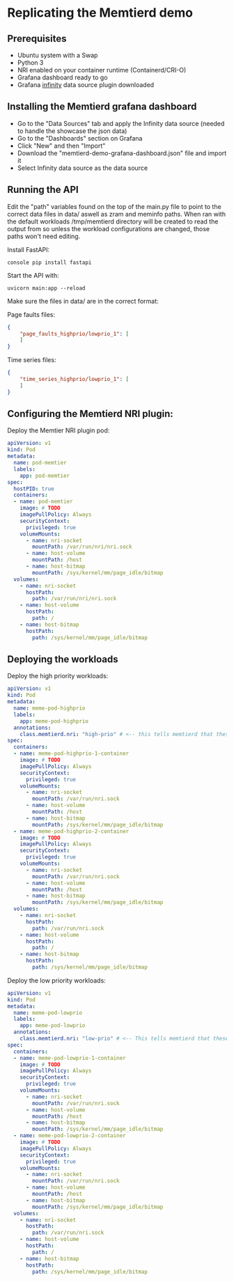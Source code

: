 # Replicating the Memtierd demo

## Prerequisites
- Ubuntu system with a Swap
- Python 3
- NRI enabled on your container runtime (Containerd/CRI-O)
- Grafana dashboard ready to go
- Grafana [infinity](https://grafana.com/grafana/plugins/yesoreyeram-infinity-datasource/) data source plugin downloaded

## Installing the Memtierd grafana dashboard

- Go to the "Data Sources" tab and apply the Infinity data source (needed to handle the showcase the json data)
- Go to the "Dashboards" section on Grafana
- Click "New" and then "Import"
- Download the "memtierd-demo-grafana-dashboard.json" file and import it
- Select Infinity data source as the data source

## Running the API

Edit the "path" variables found on the top of the main.py file to point to the correct data files in data/ aswell as zram and meminfo paths. When ran with the default workloads /tmp/memtierd directory will be created to read the output from so unless the workload configurations are changed, those paths won't need editing.

Install FastAPI:
```
console pip install fastapi
```

Start the API with:
```console
uvicorn main:app --reload
```

Make sure the files in data/ are in the correct format:

Page faults files:
```json
{
    "page_faults_highprio/lowprio_1": [
    ]
}
```

Time series files:
```json
{
    "time_series_highprio/lowprio_1": [
    ]
}
```

## Configuring the Memtierd NRI plugin:

Deploy the Memtier NRI plugin pod:
```yaml
apiVersion: v1
kind: Pod
metadata:
  name: pod-memtier
  labels:
    app: pod-memtier
spec:
  hostPID: true
  containers:
  - name: pod-memtier
    image: # TODO
    imagePullPolicy: Always
    securityContext:
      privileged: true
    volumeMounts:
      - name: nri-socket
        mountPath: /var/run/nri/nri.sock
      - name: host-volume
        mountPath: /host
      - name: host-bitmap
        mountPath: /sys/kernel/mm/page_idle/bitmap
  volumes:
    - name: nri-socket
      hostPath:
        path: /var/run/nri/nri.sock
    - name: host-volume
      hostPath:
        path: /
    - name: host-bitmap
      hostPath:
        path: /sys/kernel/mm/page_idle/bitmap
```

## Deploying the workloads

Deploy the high priority workloads:
```yaml
apiVersion: v1
kind: Pod
metadata:
  name: meme-pod-highprio
  labels:
    app: meme-pod-highprio
  annotations:
    class.memtierd.nri: "high-prio" # <-- this tells memtierd that these workloads are "high priority"
spec:
  containers:
  - name: meme-pod-highprio-1-container
    image: # TODO
    imagePullPolicy: Always
    securityContext:
      privileged: true
    volumeMounts:
      - name: nri-socket
        mountPath: /var/run/nri.sock
      - name: host-volume
        mountPath: /host
      - name: host-bitmap
        mountPath: /sys/kernel/mm/page_idle/bitmap
  - name: meme-pod-highprio-2-container
    image: # TODO
    imagePullPolicy: Always
    securityContext:
      privileged: true
    volumeMounts:
      - name: nri-socket
        mountPath: /var/run/nri.sock
      - name: host-volume
        mountPath: /host
      - name: host-bitmap
        mountPath: /sys/kernel/mm/page_idle/bitmap
  volumes:
    - name: nri-socket
      hostPath:
        path: /var/run/nri.sock
    - name: host-volume
      hostPath:
        path: /
    - name: host-bitmap
      hostPath:
        path: /sys/kernel/mm/page_idle/bitmap
```

Deploy the low priority workloads:
```yaml
apiVersion: v1
kind: Pod
metadata:
  name: meme-pod-lowprio
  labels:
    app: meme-pod-lowprio
  annotations:
    class.memtierd.nri: "low-prio" # <-- This tells memtierd that these workloads are "low priority"
spec:
  containers:
  - name: meme-pod-lowprio-1-container
    image: # TODO
    imagePullPolicy: Always
    securityContext:
      privileged: true
    volumeMounts:
      - name: nri-socket
        mountPath: /var/run/nri.sock
      - name: host-volume
        mountPath: /host
      - name: host-bitmap
        mountPath: /sys/kernel/mm/page_idle/bitmap
  - name: meme-pod-lowprio-2-container
    image: # TODO
    imagePullPolicy: Always
    securityContext:
      privileged: true
    volumeMounts:
      - name: nri-socket
        mountPath: /var/run/nri.sock
      - name: host-volume
        mountPath: /host
      - name: host-bitmap
        mountPath: /sys/kernel/mm/page_idle/bitmap
  volumes:
    - name: nri-socket
      hostPath:
        path: /var/run/nri.sock
    - name: host-volume
      hostPath:
        path: /
    - name: host-bitmap
      hostPath:
        path: /sys/kernel/mm/page_idle/bitmap
```
